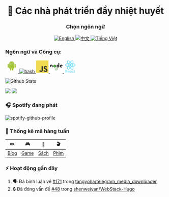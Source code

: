<!-- <p align="center">
  Đếm lượt truy cập<br>
  <img src="https://profile-counter.glitch.me/shengcaiteam/count.svg" />
</p> -->

<h1 align="center"> 👋 Các nhà phát triển đầy nhiệt huyết </h1>
<h3 align="center">Chọn ngôn ngữ</h3>
<p align="center">
  <a href="README_EN.md">
    <img src="https://img.shields.io/badge/US-English-blue?style=for-the-badge" alt="English" />
  </a>
  <a href="README_CN.md">
    <img src="https://img.shields.io/badge/CN-中文-red?style=for-the-badge" alt="中文" />
  </a>
  <a href="README_VI.md">
    <img src="https://img.shields.io/badge/VN-Tiếng Việt-green?style=for-the-badge" alt="Tiếng Việt" />
  </a>
</p>

<h3 align="left">Ngôn ngữ và Công cụ:</h3>
<p align="left"> 
  <!-- Biểu tượng công cụ -->
  <a href="https://developer.android.com" target="_blank"> 
    <img src="https://raw.githubusercontent.com/devicons/devicon/master/icons/android/android-original-wordmark.svg" alt="android" width="40" height="40"/> 
  </a> 
  <a href="https://www.gnu.org/software/bash/" target="_blank"> 
    <img src="https://www.vectorlogo.zone/logos/gnu_bash/gnu_bash-icon.svg" alt="bash" width="40" height="40"/> 
  </a> 
  <!-- Tiếp tục thêm các công cụ khác -->
  <a href="https://developer.mozilla.org/en-US/docs/Web/JavaScript" target="_blank"> 
    <img src="https://raw.githubusercontent.com/devicons/devicon/master/icons/javascript/javascript-original.svg" alt="javascript" width="40" height="40"/> 
  </a> 
  <a href="https://nodejs.org" target="_blank"> 
    <img src="https://raw.githubusercontent.com/devicons/devicon/master/icons/nodejs/nodejs-original-wordmark.svg" alt="nodejs" width="40" height="40"/> 
  </a> 
  <a href="https://reactjs.org/" target="_blank"> 
    <img src="https://raw.githubusercontent.com/devicons/devicon/master/icons/react/react-original-wordmark.svg" alt="react" width="40" height="40"/> 
  </a> 
  <!-- Thêm các biểu tượng công cụ khác mà bạn sử dụng -->
</p>

![Github Stats](https://github-readme-stats.vercel.app/api?username=shengcaiteam&bg_color=30,e96443,904e95&title_color=fff&text_color=fff)

![](https://raw.githubusercontent.com/shengcaiteam/github-stats-transparent/output/generated/overview.svg)
![](https://raw.githubusercontent.com/shengcaiteam/github-stats-transparent/output/generated/languages.svg)

### 🎧 Spotify đang phát

![spotify-github-profile](/img/default.svg)

<!-- [![spotify-github-profile](https://spotify-github-profile.vercel.app/api/view?uid=g9mmploi6sdrg6sk0xosqex2u&cover_image=true&theme=default)](https://github.com/kittinan/spotify-github-profile) -->

### :dart: Thống kê mã hàng tuần

<!--START_SECTION:waka-->

<!--END_SECTION:waka-->

| :pencil2:                      | :video_game:                                  | :book:                                        | :clapper:                                      |
| ------------------------------ | --------------------------------------------- | --------------------------------------------- | ---------------------------------------------- |
| [Blog](https://shengcai.team/) | [Game](https://shengcaiteam.github.io/games/) | [Sách](https://shengcaiteam.github.io/books/) | [Phim](https://shengcaiteam.github.io/movies/) |

### :zap: Hoạt động gần đây

<!--START_SECTION:activity-->

1. 🗣 Đã bình luận về [#171](https://github.com/tangyoha/telegram_media_downloader/issues/171#issuecomment-2296836179) trong [tangyoha/telegram_media_downloader](https://github.com/tangyoha/telegram_media_downloader)
2. 🔒 Đã đóng vấn đề [#48](https://github.com/shenweiyan/WebStack-Hugo/issues/48) trong [shenweiyan/WebStack-Hugo](https://github.com/shenweiyan/WebStack-Hugo)
<!--END_SECTION:activity-->
